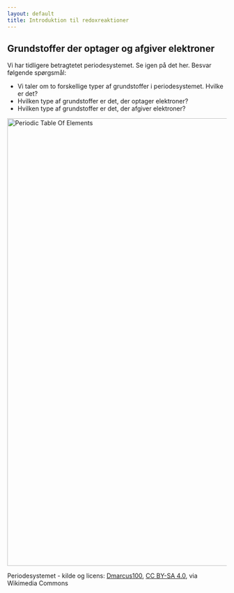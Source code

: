 ```yaml
---
layout: default
title: Introduktion til redoxreaktioner
---
```


## Grundstoffer der optager og afgiver elektroner  
Vi har tidligere betragtetet periodesystemet. Se igen på det her. Besvar følgende spørgsmål:

- Vi taler om to forskellige typer af grundstoffer i periodesystemet. Hvilke er det?
- Hvilken type af grundstoffer er det, der optager elektroner?
- Hvilken type af grundstoffer er det, der afgiver elektroner?

<a title="Dmarcus100, CC BY-SA 4.0 &lt;https://creativecommons.org/licenses/by-sa/4.0&gt;, via Wikimedia Commons" href="https://commons.wikimedia.org/wiki/File:Periodic_Table_Of_Elements.svg"><img width="1024" alt="Periodic Table Of Elements" src="https://upload.wikimedia.org/wikipedia/commons/thumb/c/c0/Periodic_Table_Of_Elements.svg/1024px-Periodic_Table_Of_Elements.svg.png?20241119221618"></a>

Periodesystemet - kilde og licens:
<a href="https://commons.wikimedia.org/wiki/File:Periodic_Table_Of_Elements.svg">Dmarcus100</a>, <a href="https://creativecommons.org/licenses/by-sa/4.0">CC BY-SA 4.0</a>, via Wikimedia Commons
